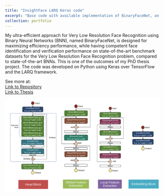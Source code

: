 ```yaml
---
title: "InsightFace LARQ Keras code"
excerpt: "Base code with available implementation of BinaryFaceNet, an efficient approach for Very Low Resolution Face Recognition using Binary Neural Networks, an outcome of my PhD Thesis project. <br/> [Link to Repository](https://github.com/lluevano/insightface_larq_keras) <br/><img src='/images/binaryfacenet.png' width='500px'>"
collection: portfolio
---
```


My ultra-efficient approach for Very Low Resolution Face Recognition using Binary Neural Networks (BNN), named BinaryFaceNet, is designed for maximizing efficiency performance, while having competent face identification and verification performance on state-of-the-art benchmark datasets for the Very Low Resolution Face Recognition problem, compared to state-of-the-art BNNs. This is one of the outcomes of my PhD thesis project. The code was developed on Python using Keras over TensorFlow and the LARQ framework.

See more at: <br>
[Link to Repository](https://github.com/lluevano/insightface_larq_keras) <br>
[Link to Thesis](https://hdl.handle.net/11285/650411)

<img src='/images/binaryfacenet.png'>
